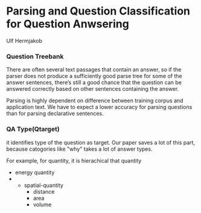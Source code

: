 # Parsing and Question Classification for Question Anwsering 
Ulf Hermjakob

### Question Treebank
There are often several text passages that contain an answer, so if the parser does not produce a sufficiently good parse tree for some of the answer sentences, there’s still a good chance that the question can be answered correctly based on other sentences containing the answer.

Parsing is highly dependent on difference between training corpus and application text. We have to expect a lower accuracy for parsing questions than for parsing declarative sentences. 

### QA Type(Qtarget)
it identifies type of the question as target. 
Our paper saves a lot of this part, because catogories like "why" takes a lot of answer types. 

For example, for quantity, it is hierachical that 
quantity
* energy quantity
* * spatial-quantity
    * distance
    * area
    * volume 

